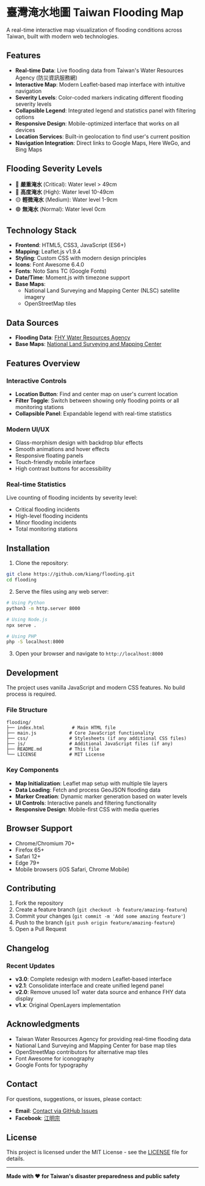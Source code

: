 # 臺灣淹水地圖 Taiwan Flooding Map

A real-time interactive map visualization of flooding conditions across Taiwan, built with modern web technologies.

## Features

- **Real-time Data**: Live flooding data from Taiwan's Water Resources Agency (防災資訊服務網)
- **Interactive Map**: Modern Leaflet-based map interface with intuitive navigation
- **Severity Levels**: Color-coded markers indicating different flooding severity levels
- **Collapsible Legend**: Integrated legend and statistics panel with filtering options
- **Responsive Design**: Mobile-optimized interface that works on all devices
- **Location Services**: Built-in geolocation to find user's current position
- **Navigation Integration**: Direct links to Google Maps, Here WeGo, and Bing Maps

## Flooding Severity Levels

- 🔵 **嚴重淹水** (Critical): Water level > 49cm
- 🔴 **高度淹水** (High): Water level 10-49cm  
- 🟡 **輕微淹水** (Medium): Water level 1-9cm
- 🟢 **無淹水** (Normal): Water level 0cm

## Technology Stack

- **Frontend**: HTML5, CSS3, JavaScript (ES6+)
- **Mapping**: Leaflet.js v1.9.4
- **Styling**: Custom CSS with modern design principles
- **Icons**: Font Awesome 6.4.0
- **Fonts**: Noto Sans TC (Google Fonts)
- **Date/Time**: Moment.js with timezone support
- **Base Maps**: 
  - National Land Surveying and Mapping Center (NLSC) satellite imagery
  - OpenStreetMap tiles

## Data Sources

- **Flooding Data**: [FHY Water Resources Agency](https://kiang.github.io/fhy.wra.gov.tw/json/fhy.json)
- **Base Maps**: [National Land Surveying and Mapping Center](https://maps.nlsc.gov.tw/)

## Features Overview

### Interactive Controls
- **Location Button**: Find and center map on user's current location
- **Filter Toggle**: Switch between showing only flooding points or all monitoring stations
- **Collapsible Panel**: Expandable legend with real-time statistics

### Modern UI/UX
- Glass-morphism design with backdrop blur effects
- Smooth animations and hover effects
- Responsive floating panels
- Touch-friendly mobile interface
- High contrast buttons for accessibility

### Real-time Statistics
Live counting of flooding incidents by severity level:
- Critical flooding incidents
- High-level flooding incidents  
- Minor flooding incidents
- Total monitoring stations

## Installation

1. Clone the repository:
```bash
git clone https://github.com/kiang/flooding.git
cd flooding
```

2. Serve the files using any web server:
```bash
# Using Python
python3 -m http.server 8000

# Using Node.js
npx serve .

# Using PHP
php -S localhost:8000
```

3. Open your browser and navigate to `http://localhost:8000`

## Development

The project uses vanilla JavaScript and modern CSS features. No build process is required.

### File Structure
```
flooding/
├── index.html          # Main HTML file
├── main.js            # Core JavaScript functionality
├── css/               # Stylesheets (if any additional CSS files)
├── js/                # Additional JavaScript files (if any)
├── README.md          # This file
└── LICENSE            # MIT License
```

### Key Components

- **Map Initialization**: Leaflet map setup with multiple tile layers
- **Data Loading**: Fetch and process GeoJSON flooding data
- **Marker Creation**: Dynamic marker generation based on water levels
- **UI Controls**: Interactive panels and filtering functionality
- **Responsive Design**: Mobile-first CSS with media queries

## Browser Support

- Chrome/Chromium 70+
- Firefox 65+
- Safari 12+
- Edge 79+
- Mobile browsers (iOS Safari, Chrome Mobile)

## Contributing

1. Fork the repository
2. Create a feature branch (`git checkout -b feature/amazing-feature`)
3. Commit your changes (`git commit -m 'Add some amazing feature'`)
4. Push to the branch (`git push origin feature/amazing-feature`)  
5. Open a Pull Request

## Changelog

### Recent Updates
- **v3.0**: Complete redesign with modern Leaflet-based interface
- **v2.1**: Consolidate interface and create unified legend panel
- **v2.0**: Remove unused IoT water data source and enhance FHY data display
- **v1.x**: Original OpenLayers implementation

## Acknowledgments

- Taiwan Water Resources Agency for providing real-time flooding data
- National Land Surveying and Mapping Center for base map tiles
- OpenStreetMap contributors for alternative map tiles
- Font Awesome for iconography
- Google Fonts for typography

## Contact

For questions, suggestions, or issues, please contact:
- **Email**: [Contact via GitHub Issues](https://github.com/kiang/flooding/issues)
- **Facebook**: [江明宗](https://www.facebook.com/k.olc.tw/)

## License

This project is licensed under the MIT License - see the [LICENSE](LICENSE) file for details.

---

**Made with ❤️ for Taiwan's disaster preparedness and public safety**